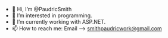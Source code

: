 - 👋 Hi, I’m @PaudricSmith
- 👀 I’m interested in programming.
- 🌱 I’m currently working with ASP.NET.
- 📫 How to reach me: Email --> smithpaudricwork@gmail.com

<!---
PaudricSmith/PaudricSmith is a ✨ special ✨ repository because its `README.md` (this file) appears on your GitHub profile.
You can click the Preview link to take a look at your changes.
--->
